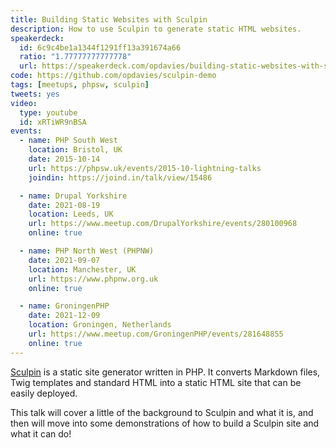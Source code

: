 ```yaml
---
title: Building Static Websites with Sculpin
description: How to use Sculpin to generate static HTML websites.
speakerdeck:
  id: 6c9c4be1a1344f1291ff13a391674a66
  ratio: "1.77777777777778"
  url: https://speakerdeck.com/opdavies/building-static-websites-with-sculpin
code: https://github.com/opdavies/sculpin-demo
tags: [meetups, phpsw, sculpin]
tweets: yes
video:
  type: youtube
  id: xRTiWR9nBSA
events:
  - name: PHP South West
    location: Bristol, UK
    date: 2015-10-14
    url: https://phpsw.uk/events/2015-10-lightning-talks
    joindin: https://joind.in/talk/view/15486

  - name: Drupal Yorkshire
    date: 2021-08-19
    location: Leeds, UK
    url: https://www.meetup.com/DrupalYorkshire/events/280100968
    online: true

  - name: PHP North West (PHPNW)
    date: 2021-09-07
    location: Manchester, UK
    url: https://www.phpnw.org.uk
    online: true

  - name: GroningenPHP
    date: 2021-12-09
    location: Groningen, Netherlands
    url: https://www.meetup.com/GroningenPHP/events/281648855
    online: true
---
```


[Sculpin][0] is a static site generator written in PHP. It converts Markdown
files, Twig templates and standard HTML into a static HTML site that can be
easily deployed.

This talk will cover a little of the background to Sculpin and what it is, and
then will move into some demonstrations of how to build a Sculpin site and what
it can do!

[0]: http://sculpin.io
[1]: https://opdavies.github.io/slides-phpsw-sculpin
